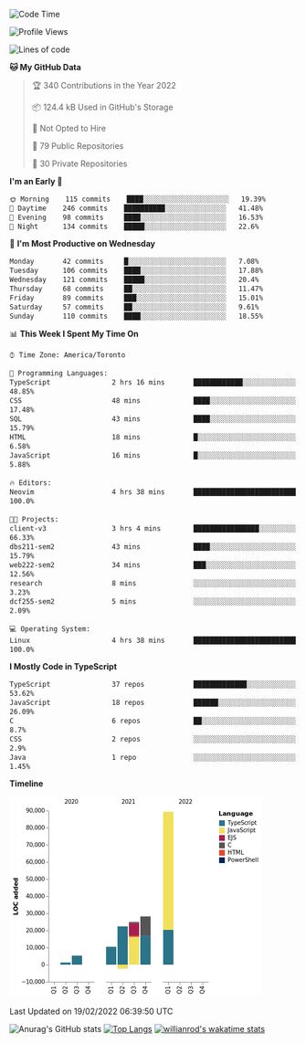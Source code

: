 <!--START_SECTION:waka-->
![Code Time](http://img.shields.io/badge/Code%20Time-154%20hrs%2015%20mins-blue)

![Profile Views](http://img.shields.io/badge/Profile%20Views-17-blue)

![Lines of code](https://img.shields.io/badge/From%20Hello%20World%20I%27ve%20Written-180%20Thousand%20lines%20of%20code-blue)

**🐱 My GitHub Data** 

> 🏆 340 Contributions in the Year 2022
 > 
> 📦 124.4 kB Used in GitHub's Storage 
 > 
> 🚫 Not Opted to Hire
 > 
> 📜 79 Public Repositories 
 > 
> 🔑 30 Private Repositories  
 > 
**I'm an Early 🐤** 

```text
🌞 Morning    115 commits    ████░░░░░░░░░░░░░░░░░░░░░   19.39% 
🌆 Daytime    246 commits    ██████████░░░░░░░░░░░░░░░   41.48% 
🌃 Evening    98 commits     ████░░░░░░░░░░░░░░░░░░░░░   16.53% 
🌙 Night      134 commits    █████░░░░░░░░░░░░░░░░░░░░   22.6%

```
📅 **I'm Most Productive on Wednesday** 

```text
Monday       42 commits     █░░░░░░░░░░░░░░░░░░░░░░░░   7.08% 
Tuesday      106 commits    ████░░░░░░░░░░░░░░░░░░░░░   17.88% 
Wednesday    121 commits    █████░░░░░░░░░░░░░░░░░░░░   20.4% 
Thursday     68 commits     ██░░░░░░░░░░░░░░░░░░░░░░░   11.47% 
Friday       89 commits     ███░░░░░░░░░░░░░░░░░░░░░░   15.01% 
Saturday     57 commits     ██░░░░░░░░░░░░░░░░░░░░░░░   9.61% 
Sunday       110 commits    ████░░░░░░░░░░░░░░░░░░░░░   18.55%

```


📊 **This Week I Spent My Time On** 

```text
⌚︎ Time Zone: America/Toronto

💬 Programming Languages: 
TypeScript               2 hrs 16 mins       ████████████░░░░░░░░░░░░░   48.85% 
CSS                      48 mins             ████░░░░░░░░░░░░░░░░░░░░░   17.48% 
SQL                      43 mins             ████░░░░░░░░░░░░░░░░░░░░░   15.79% 
HTML                     18 mins             █░░░░░░░░░░░░░░░░░░░░░░░░   6.58% 
JavaScript               16 mins             █░░░░░░░░░░░░░░░░░░░░░░░░   5.88%

🔥 Editors: 
Neovim                   4 hrs 38 mins       █████████████████████████   100.0%

🐱‍💻 Projects: 
client-v3                3 hrs 4 mins        ████████████████░░░░░░░░░   66.33% 
dbs211-sem2              43 mins             ████░░░░░░░░░░░░░░░░░░░░░   15.79% 
web222-sem2              34 mins             ███░░░░░░░░░░░░░░░░░░░░░░   12.56% 
research                 8 mins              ░░░░░░░░░░░░░░░░░░░░░░░░░   3.23% 
dcf255-sem2              5 mins              ░░░░░░░░░░░░░░░░░░░░░░░░░   2.09%

💻 Operating System: 
Linux                    4 hrs 38 mins       █████████████████████████   100.0%

```

**I Mostly Code in TypeScript** 

```text
TypeScript               37 repos            █████████████░░░░░░░░░░░░   53.62% 
JavaScript               18 repos            ██████░░░░░░░░░░░░░░░░░░░   26.09% 
C                        6 repos             ██░░░░░░░░░░░░░░░░░░░░░░░   8.7% 
CSS                      2 repos             ░░░░░░░░░░░░░░░░░░░░░░░░░   2.9% 
Java                     1 repo              ░░░░░░░░░░░░░░░░░░░░░░░░░   1.45%

```


**Timeline**

![Chart not found](https://raw.githubusercontent.com/wise-introvert/wise-introvert/master/charts/bar_graph.png) 


 Last Updated on 19/02/2022 06:39:50 UTC
<!--END_SECTION:waka-->

![Anurag's GitHub stats](https://github-readme-stats.vercel.app/api?username=wise-introvert&count_private=true&show_icons=true)
[![Top Langs](https://github-readme-stats.vercel.app/api/top-langs/?username=wise-introvert&langs_count=10)](https://github.com/anuraghazra/github-readme-stats)
[![willianrod's wakatime stats](https://github-readme-stats.vercel.app/api/wakatime?username=wiseintrovert)](https://github.com/anuraghazra/github-readme-stats)
